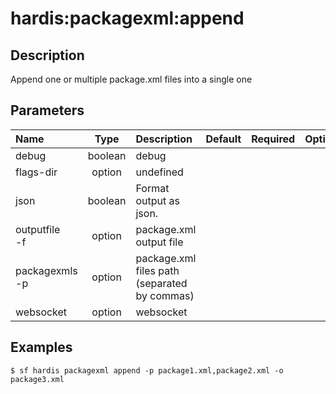 <!-- This file has been generated with command 'sf hardis:doc:plugin:generate'. Please do not update it manually or it may be overwritten -->
# hardis:packagexml:append

## Description

Append one or multiple package.xml files into a single one

## Parameters

|Name|Type|Description|Default|Required|Options|
|:---|:--:|:----------|:-----:|:------:|:-----:|
|debug|boolean|debug||||
|flags-dir|option|undefined||||
|json|boolean|Format output as json.||||
|outputfile<br/>-f|option|package.xml output file||||
|packagexmls<br/>-p|option|package.xml files path (separated by commas)||||
|websocket|option|websocket||||

## Examples

```shell
$ sf hardis packagexml append -p package1.xml,package2.xml -o package3.xml
```


